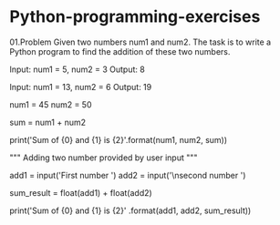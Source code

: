 # Python-programming-exercises


01.Problem 
Given two numbers num1 and num2. The task is to write a Python program to find the addition of these two numbers.

Input: num1 = 5, num2 = 3
Output: 8

Input: num1 = 13, num2 = 6
Output: 19


num1 = 45
num2 = 50

sum = num1 + num2

print('Sum of {0} and {1} is {2}'.format(num1, num2, sum))

"""
Adding two number provided by user input
"""

add1 = input('First number ')
add2 = input('\nsecond number ')

sum_result = float(add1) + float(add2)

print('Sum of {0} and {1} is {2}' .format(add1, add2, sum_result))

